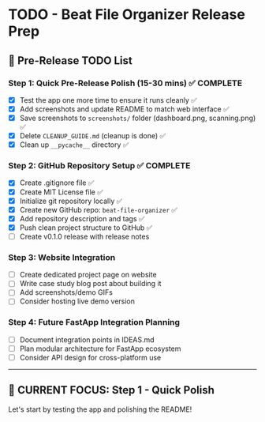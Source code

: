 # TODO - Beat File Organizer Release Prep

## 🎯 **Pre-Release TODO List**

### **Step 1: Quick Pre-Release Polish (15-30 mins)** ✅ COMPLETE
- [x] Test the app one more time to ensure it runs cleanly ✅
- [x] Add screenshots and update README to match web interface ✅
- [x] Save screenshots to `screenshots/` folder (dashboard.png, scanning.png) ✅
- [x] Delete `CLEANUP_GUIDE.md` (cleanup is done) ✅
- [x] Clean up `__pycache__` directory ✅

### **Step 2: GitHub Repository Setup** ✅ COMPLETE
- [x] Create .gitignore file ✅
- [x] Create MIT License file ✅
- [x] Initialize git repository locally ✅
- [x] Create new GitHub repo: `beat-file-organizer` ✅  
- [x] Add repository description and tags ✅
- [x] Push clean project structure to GitHub ✅
- [ ] Create v0.1.0 release with release notes

### **Step 3: Website Integration**
- [ ] Create dedicated project page on website
- [ ] Write case study blog post about building it
- [ ] Add screenshots/demo GIFs
- [ ] Consider hosting live demo version

### **Step 4: Future FastApp Integration Planning**
- [ ] Document integration points in IDEAS.md
- [ ] Plan modular architecture for FastApp ecosystem
- [ ] Consider API design for cross-platform use

---

## 🚀 **CURRENT FOCUS: Step 1 - Quick Polish**

Let's start by testing the app and polishing the README!
